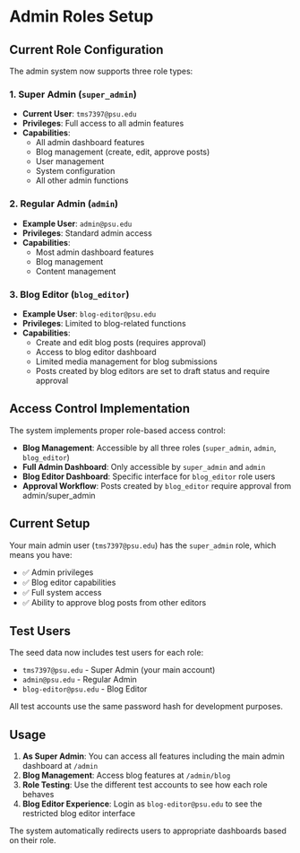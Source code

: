 # Admin Roles Setup

## Current Role Configuration

The admin system now supports three role types:

### 1. Super Admin (`super_admin`)
- **Current User**: `tms7397@psu.edu`
- **Privileges**: Full access to all admin features
- **Capabilities**:
  - All admin dashboard features
  - Blog management (create, edit, approve posts)
  - User management
  - System configuration
  - All other admin functions

### 2. Regular Admin (`admin`)
- **Example User**: `admin@psu.edu`
- **Privileges**: Standard admin access
- **Capabilities**:
  - Most admin dashboard features
  - Blog management
  - Content management

### 3. Blog Editor (`blog_editor`)
- **Example User**: `blog-editor@psu.edu`
- **Privileges**: Limited to blog-related functions
- **Capabilities**:
  - Create and edit blog posts (requires approval)
  - Access to blog editor dashboard
  - Limited media management for blog submissions
  - Posts created by blog editors are set to draft status and require approval

## Access Control Implementation

The system implements proper role-based access control:

- **Blog Management**: Accessible by all three roles (`super_admin`, `admin`, `blog_editor`)
- **Full Admin Dashboard**: Only accessible by `super_admin` and `admin`
- **Blog Editor Dashboard**: Specific interface for `blog_editor` role users
- **Approval Workflow**: Posts created by `blog_editor` require approval from admin/super_admin

## Current Setup

Your main admin user (`tms7397@psu.edu`) has the `super_admin` role, which means you have:
- ✅ Admin privileges
- ✅ Blog editor capabilities
- ✅ Full system access
- ✅ Ability to approve blog posts from other editors

## Test Users

The seed data now includes test users for each role:
- `tms7397@psu.edu` - Super Admin (your main account)
- `admin@psu.edu` - Regular Admin
- `blog-editor@psu.edu` - Blog Editor

All test accounts use the same password hash for development purposes.

## Usage

1. **As Super Admin**: You can access all features including the main admin dashboard at `/admin`
2. **Blog Management**: Access blog features at `/admin/blog`
3. **Role Testing**: Use the different test accounts to see how each role behaves
4. **Blog Editor Experience**: Login as `blog-editor@psu.edu` to see the restricted blog editor interface

The system automatically redirects users to appropriate dashboards based on their role.